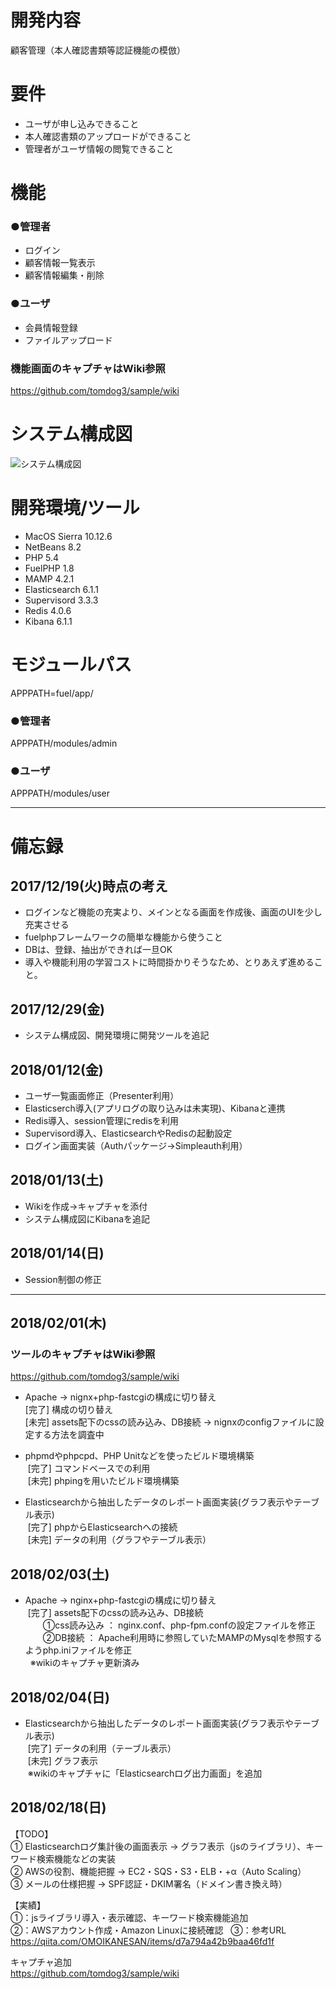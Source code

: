 # 開発内容
顧客管理（本人確認書類等認証機能の模倣）

# 要件
- ユーザが申し込みできること
- 本人確認書類のアップロードができること
- 管理者がユーザ情報の閲覧できること

# 機能
### ●管理者
- ログイン
- 顧客情報一覧表示
- 顧客情報編集・削除

### ●ユーザ
- 会員情報登録
- ファイルアップロード

### 機能画面のキャプチャはWiki参照
https://github.com/tomdog3/sample/wiki

# システム構成図
![システム構成図](https://user-images.githubusercontent.com/34684487/34906148-5d44ca98-f8aa-11e7-805a-6bc5e0b9cfd9.png)


# 開発環境/ツール
- MacOS Sierra 10.12.6
- NetBeans 8.2
- PHP 5.4
- FuelPHP 1.8
- MAMP 4.2.1
- Elasticsearch 6.1.1
- Supervisord 3.3.3
- Redis 4.0.6
- Kibana 6.1.1

# モジュールパス
APPPATH=fuel/app/

### ●管理者
APPPATH/modules/admin

### ●ユーザ
APPPATH/modules/user

---

# 備忘録
## 2017/12/19(火)時点の考え
- ログインなど機能の充実より、メインとなる画面を作成後、画面のUIを少し充実させる
- fuelphpフレームワークの簡単な機能から使うこと
- DBは、登録、抽出ができれば一旦OK
- 導入や機能利用の学習コストに時間掛かりそうなため、とりあえず進めること。

## 2017/12/29(金)
- システム構成図、開発環境に開発ツールを追記

## 2018/01/12(金)
- ユーザ一覧画面修正（Presenter利用）
- Elasticserch導入(アプリログの取り込みは未実現)、Kibanaと連携
- Redis導入、session管理にredisを利用
- Supervisord導入、ElasticsearchやRedisの起動設定
- ログイン画面実装（Authパッケージ->Simpleauth利用）

## 2018/01/13(土)
- Wikiを作成->キャプチャを添付
- システム構成図にKibanaを追記

## 2018/01/14(日)
- Session制御の修正

---

## 2018/02/01(木)
### ツールのキャプチャはWiki参照
https://github.com/tomdog3/sample/wiki

- Apache → nignx+php-fastcgiの構成に切り替え  
  [完了] 構成の切り替え  
  [未完] assets配下のcssの読み込み、DB接続 → nignxのconfigファイルに設定する方法を調査中  

- phpmdやphpcpd、PHP Unitなどを使ったビルド環境構築  
  [完了] コマンドベースでの利用  
  [未完] phpingを用いたビルド環境構築  
  
- Elasticsearchから抽出したデータのレポート画面実装(グラフ表示やテーブル表示)  
  [完了] phpからElasticsearchへの接続  
  [未完] データの利用（グラフやテーブル表示）  

## 2018/02/03(土)
- Apache → nginx+php-fastcgiの構成に切り替え  
  [完了] assets配下のcssの読み込み、DB接続  
  　　①css読み込み ： nginx.conf、php-fpm.confの設定ファイルを修正  
   　　②DB接続 ： Apache利用時に参照していたMAMPのMysqlを参照するようphp.iniファイルを修正  
   ※wikiのキャプチャ更新済み

## 2018/02/04(日)
- Elasticsearchから抽出したデータのレポート画面実装(グラフ表示やテーブル表示)  
  [完了] データの利用（テーブル表示）  
  [未完] グラフ表示  
  ※wikiのキャプチャに「Elasticsearchログ出力画面」を追加
  
## 2018/02/18(日)
【TODO】  
① Elasticsearchログ集計後の画面表示 → グラフ表示（jsのライブラリ）、キーワード検索機能などの実装  
② AWSの役割、機能把握 → EC2・SQS・S3・ELB・+α（Auto Scaling）  
③ メールの仕様把握 → SPF認証・DKIM署名（ドメイン書き換え時）  
  
【実績】  
①：jsライブラリ導入・表示確認、キーワード検索機能追加  
②：AWSアカウント作成・Amazon Linuxに接続確認  
③：参考URL https://qiita.com/OMOIKANESAN/items/d7a794a42b9baa46fd1f  

キャプチャ追加  
https://github.com/tomdog3/sample/wiki
